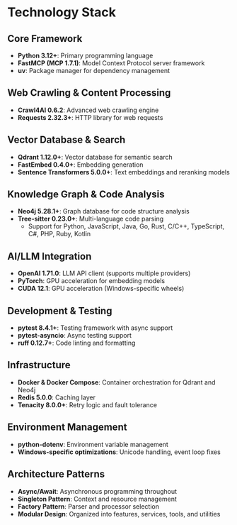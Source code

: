 # Technology Stack

## Core Framework
- **Python 3.12+**: Primary programming language
- **FastMCP (MCP 1.7.1)**: Model Context Protocol server framework
- **uv**: Package manager for dependency management

## Web Crawling & Content Processing
- **Crawl4AI 0.6.2**: Advanced web crawling engine
- **Requests 2.32.3+**: HTTP library for web requests

## Vector Database & Search
- **Qdrant 1.12.0+**: Vector database for semantic search
- **FastEmbed 0.4.0+**: Embedding generation
- **Sentence Transformers 5.0.0+**: Text embeddings and reranking models

## Knowledge Graph & Code Analysis
- **Neo4j 5.28.1+**: Graph database for code structure analysis
- **Tree-sitter 0.23.0+**: Multi-language code parsing
  - Support for Python, JavaScript, Java, Go, Rust, C/C++, TypeScript, C#, PHP, Ruby, Kotlin

## AI/LLM Integration
- **OpenAI 1.71.0**: LLM API client (supports multiple providers)
- **PyTorch**: GPU acceleration for embedding models
- **CUDA 12.1**: GPU acceleration (Windows-specific wheels)

## Development & Testing
- **pytest 8.4.1+**: Testing framework with async support
- **pytest-asyncio**: Async testing support
- **ruff 0.12.7+**: Code linting and formatting

## Infrastructure
- **Docker & Docker Compose**: Container orchestration for Qdrant and Neo4j
- **Redis 5.0.0**: Caching layer
- **Tenacity 8.0.0+**: Retry logic and fault tolerance

## Environment Management
- **python-dotenv**: Environment variable management
- **Windows-specific optimizations**: Unicode handling, event loop fixes

## Architecture Patterns
- **Async/Await**: Asynchronous programming throughout
- **Singleton Pattern**: Context and resource management
- **Factory Pattern**: Parser and processor selection
- **Modular Design**: Organized into features, services, tools, and utilities